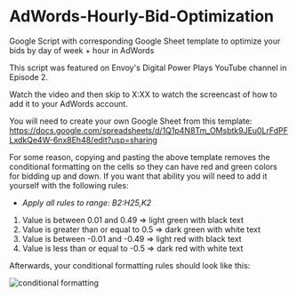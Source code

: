 # AdWords-Hourly-Bid-Optimization
Google Script with corresponding Google Sheet template to optimize your bids by day of week + hour in AdWords

This script was featured on Envoy's Digital Power Plays YouTube channel in Episode 2.

Watch the video and then skip to X:XX to watch the screencast of how to add it to your AdWords account.

You will need to create your own Google Sheet from this template: https://docs.google.com/spreadsheets/d/1Q1p4N8Tm_OMsbtk9JEu0LrFdPFLxdkQe4W-6nx8Eh48/edit?usp=sharing

For some reason, copying and pasting the above template removes the conditional formatting on the cells so they can have red and green colors for bidding up and down. If you want that ability you will need to add it yourself with the following rules:

* _Apply all rules to range: B2:H25,K2_

1. Value is between 0.01 and 0.49 => light green with black text
2. Value is greater than or equal to 0.5 => dark green with white text
3. Value is between -0.01 and -0.49 => light red with black text
4. Value is less than or equal to -0.5 => dark red with white text

Afterwards, your conditional formatting rules should look like this:

![conditional formatting](http://i.imgur.com/3pZ2Ult.png)
